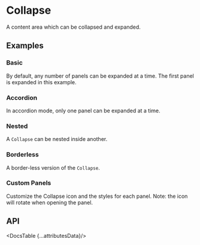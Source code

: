 # Collapse

A content area which can be collapsed and expanded.

## Examples

### Basic

By default, any number of panels can be expanded at a time. The first panel is expanded in this example.

<div id="components-collapse-demo-basic">
  <Basic />
</div>
<Prism language="svelte" source="{BasicCode}"/>

### Accordion

In accordion mode, only one panel can be expanded at a time.

<div id="components-collapse-demo-accordion">
  <Accordion />
</div>
<Prism language="svelte" source="{AccordionCode}"/>

### Nested

A `Collapse` can be nested inside another.

<div id="components-collapse-demo-nested">
  <Nested />
</div>
<Prism language="svelte" source="{NestedCode}"/>

### Borderless

A border-less version of the `Collapse`.

<div id="components-collapse-demo-borderless">
  <Borderless />
</div>
<Prism language="svelte" source="{BorderlessCode}"/>

### Custom Panels

Customize the Collapse icon and the styles for each panel. Note: the icon will rotate when opening the panel.

<div id="components-collapse-demo-custom-panel">
  <CustomPanel />
</div>
<Prism language="svelte" source="{CustomPanelCode}"/>

## API

<DocsTable {...attributesData}/>

<script>
  import Prism from 'docs/src/components/prism/Prism.svelte'

  import Basic from './demos/basic.demo.svelte'
  import BasicCode from './demos/basic.demo.txt'

  import Accordion from './demos/accordion.demo.svelte'
  import AccordionCode from './demos/accordion.demo.txt'

  import Nested from './demos/nested.demo.svelte'
  import NestedCode from './demos/nested.demo.txt'

  import Borderless from './demos/borderless.demo.svelte'
  import BorderlessCode from './demos/borderless.demo.txt'

  import CustomPanel from './demos/custom-panel.demo.svelte'
  import CustomPanelCode from './demos/custom-panel.demo.txt'

  import DocsTable from 'docs/src/components/DocsTable.svelte'
  const attributesData = {
    title: 'Attributes',
    columns: ['Property', 'Description', 'Type', 'Default'],
    data: [
      {
        property: 'test',
        description: 'test description',
        type: 'String',
        default: 'test'
      }
    ]
  }
</script>
